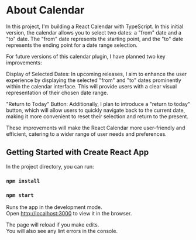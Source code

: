 # About Calendar
In this project, I'm building a React Calendar with TypeScript. In this initial version, the calendar allows you to select two dates: a "from" date and a "to" date. The "from" date represents the starting point, and the "to" date represents the ending point for a date range selection.

For future versions of this calendar plugin, I have planned two key improvements:

Display of Selected Dates: In upcoming releases, I aim to enhance the user experience by displaying the selected "from" and "to" dates prominently within the calendar interface. This will provide users with a clear visual representation of their chosen date range.

"Return to Today" Button: Additionally, I plan to introduce a "return to today" button, which will allow users to quickly navigate back to the current date, making it more convenient to reset their selection and return to the present.

These improvements will make the React Calendar more user-friendly and efficient, catering to a wider range of user needs and preferences.

## Getting Started with Create React App
In the project directory, you can run:

### `npm install`

### `npm start`

Runs the app in the development mode.\
Open [http://localhost:3000](http://localhost:3000) to view it in the browser.

The page will reload if you make edits.\
You will also see any lint errors in the console.

